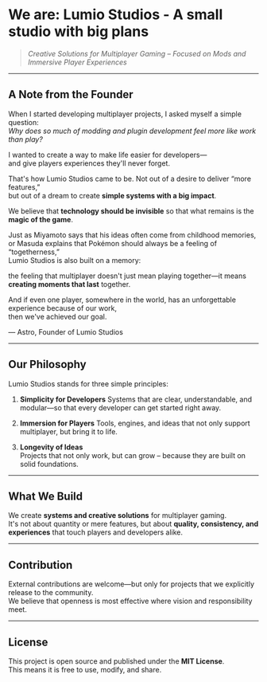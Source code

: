 # We are: Lumio Studios - A small studio with big plans 

> *Creative Solutions for Multiplayer Gaming – Focused on Mods and Immersive Player Experiences*  

---

## A Note from the Founder  

When I started developing multiplayer projects, I asked myself a simple question:  
*Why does so much of modding and plugin development feel more like work than play?*  

I wanted to create a way to make life easier for developers—  
and give players experiences they'll never forget.  

That's how Lumio Studios came to be. Not out of a desire to deliver “more features,”  
but out of a dream to create **simple systems with a big impact**.  

We believe that **technology should be invisible** so that what remains is the **magic of the game**.  

Just as Miyamoto says that his ideas often come from childhood memories, or Masuda explains that Pokémon should always be a feeling of “togetherness,”  
Lumio Studios is also built on a memory:  

the feeling that multiplayer doesn't just mean playing together—it means **creating moments that last** together.  

And if even one player, somewhere in the world, has an unforgettable experience because of our work,  
then we've achieved our goal.  

— Astro, Founder of Lumio Studios

---

## Our Philosophy  

Lumio Studios stands for three simple principles:

1. **Simplicity for Developers**
Systems that are clear, understandable, and modular—so that every developer can get started right away.

2. **Immersion for Players**
Tools, engines, and ideas that not only support multiplayer, but bring it to life.  

3. **Longevity of Ideas**  
   Projects that not only work, but can grow – because they are built on solid foundations.

---

## What We Build  

We create **systems and creative solutions** for multiplayer gaming.  
It's not about quantity or mere features, but about **quality, consistency, and experiences** that touch players and developers alike.

---

## Contribution  

External contributions are welcome—but only for projects that we explicitly release to the community.  
We believe that openness is most effective where vision and responsibility meet.  

---

## License  

This project is open source and published under the **MIT License**.  
This means it is free to use, modify, and share.  



